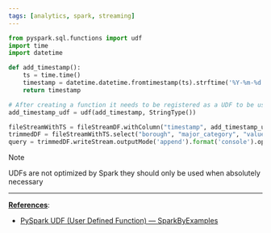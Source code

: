 ```yaml
---
tags: [analytics, spark, streaming]
---
```


````python
from pyspark.sql.functions import udf
import time
import datetime

def add_timestamp():
	ts = time.time()
	timestamp = datetime.datetime.fromtimestamp(ts).strftime('%Y-%m-%d %H:%M:%S')
	return timestamp

# After creating a function it needs to be registered as a UDF to be used in Spark
add_timestamp_udf = udf(add_timestamp, StringType())

fileStreamWithTS = fileStreamDF.withColumn("timestamp", add_timestamp_udf())
trimmedDF = fileStreamWithTS.select("borough", "major_category", "value", "timestamp")
query = trimmedDF.writeStream.outputMode('append').format('console').option("truncate", "false").option("numRows", 40).start()
````

 > [!NOTE]
 > UDFs are not optimized by Spark they should only be used when absolutely necessary

---

**<u>References</u>**:

* [PySpark UDF (User Defined Function) — SparkByExamples](https://sparkbyexamples.com/pyspark/pyspark-udf-user-defined-function/)
